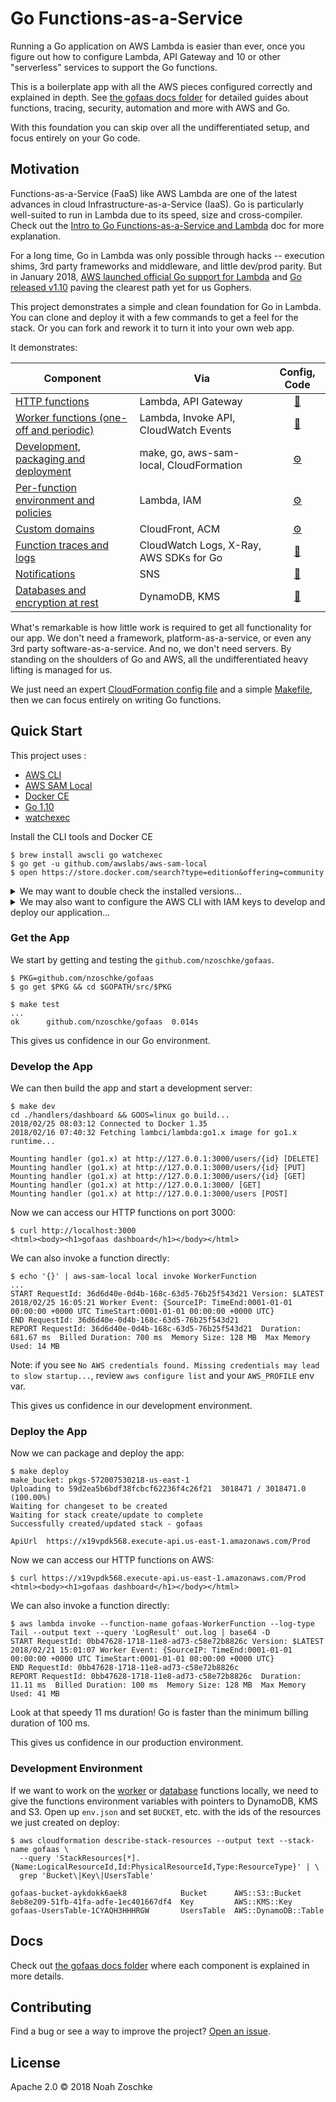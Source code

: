 # Go Functions-as-a-Service

Running a Go application on AWS Lambda is easier than ever, once you figure out how to configure Lambda, API Gateway and 10 or other "serverless" services to support the Go functions.

This is a boilerplate app with all the AWS pieces configured correctly and explained in depth. See [the gofaas docs folder](docs/) for detailed guides about functions, tracing, security, automation and more with AWS and Go.

With this foundation you can skip over all the undifferentiated setup, and focus entirely on your Go code.

## Motivation

Functions-as-a-Service (FaaS) like AWS Lambda are one of the latest advances in cloud Infrastructure-as-a-Service (IaaS). Go is particularly well-suited to run in Lambda due to its speed, size and cross-compiler. Check out the [Intro to Go Functions-as-a-Service and Lambda](docs/intro-go-faas.md) doc for more explanation.

For a long time, Go in Lambda was only possible through hacks -- execution shims, 3rd party frameworks and middleware, and little dev/prod parity. But in January 2018, [AWS launched official Go support for Lambda](https://aws.amazon.com/blogs/compute/announcing-go-support-for-aws-lambda/) and [Go released v1.10](https://golang.org/doc/go1.10) paving the clearest path yet for us Gophers.

This project demonstrates a simple and clean foundation for Go in Lambda. You can clone and deploy it with a few commands to get a feel for the stack. Or you can fork and rework it to turn it into your own web app.

It demonstrates:

| Component                                    | Via                                     | Config, Code       |
| -------------------------------------------- |-----------------------------------------|:------------------:|
| [HTTP functions][1]                          | Lambda, API Gateway                     | [💾](dashboard.go) |
| [Worker functions (one-off and periodic)][2] | Lambda, Invoke API, CloudWatch Events   | [💾](worker.go)    |
| [Development, packaging and deployment][3]   | make, go, aws-sam-local, CloudFormation | [⚙️](Makefile)     |
| [Per-function environment and policies][4]   | Lambda, IAM                             | [⚙️](template.yml) |
| [Custom domains][5]                          | CloudFront, ACM                         | [⚙️](template.yml) |
| [Function traces and logs][6]                | CloudWatch Logs, X-Ray, AWS SDKs for Go | [💾](aws.go)       |
| [Notifications][7]                           | SNS                                     | [💾](notify.go)    |
| [Databases and encryption at rest][8]        | DynamoDB, KMS                           | [💾](user.go)      |

[1]: docs/http-functions.md
[2]: docs/worker-functions.md
[3]: docs/dev-package-deploy.md
[4]: docs/per-function-policies.md
[5]: docs/custom-domains.md
[6]: docs/traces-logs.md
[7]: docs/notifications.md
[8]: docs/databases-encryption.md

What's remarkable is how little work is required to get all functionality for our app. We don't need a framework, platform-as-a-service, or even any 3rd party software-as-a-service. And no, we don't need servers. By standing on the shoulders of Go and AWS, all the undifferentiated heavy lifting is managed for us.

We just need an expert [CloudFormation config file](template.yml) and a simple [Makefile](Makefile), then we can focus entirely on writing Go functions.

## Quick Start

This project uses :

- [AWS CLI](https://aws.amazon.com/cli/)
- [AWS SAM Local](https://docs.aws.amazon.com/lambda/latest/dg/test-sam-local.html)
- [Docker CE](https://www.docker.com/community-edition)
- [Go 1.10](https://golang.org/)
- [watchexec](https://github.com/mattgreen/watchexec)

Install the CLI tools and Docker CE

```console
$ brew install awscli go watchexec
$ go get -u github.com/awslabs/aws-sam-local
$ open https://store.docker.com/search?type=edition&offering=community
```

<details>
<summary>We may want to double check the installed versions...</summary>
&nbsp;

```console
$ aws --version
aws-cli/1.14.40 Python/3.6.4 Darwin/17.4.0 botocore/1.8.44

$ aws-sam-local -v
sam version snapshot

$ docker version
Client:
 Version:	17.12.0-ce
 API version:	1.35
 Go version:	go1.9.2
 Git commit:	c97c6d6
 Built:	Wed Dec 27 20:03:51 2017
 OS/Arch:	darwin/amd64

Server:
 Engine:
  Version:	17.12.0-ce
  API version:	1.35 (minimum version 1.12)
  Go version:	go1.9.2
  Git commit:	c97c6d6
  Built:	Wed Dec 27 20:12:29 2017
  OS/Arch:	linux/amd64
  Experimental:	true

$ go version
go version go1.10 darwin/amd64

$ watchexec --version
watchexec 1.8.6
```
</details>

<details>
<summary>We may also want to configure the AWS CLI with IAM keys to develop and deploy our application...</summary>
&nbsp;

Follow the [Creating an IAM User in Your AWS Account](https://docs.aws.amazon.com/IAM/latest/UserGuide/id_users_create.html) doc to create a IAM user with programmatic access. Call the user `gofaas-admin` and attach the "Administrator Access" policy for now.

Then configure the CLI. Here we are creating a new profile that we can switch to with `export AWS_PROFILE=gofaas`. This will help us isolate our experiments from other AWS work.

Configure an AWS profile with keys and switch to the profile:

```console
$ aws configure --profile gofaas
AWS Access Key ID [None]: AKIA................
AWS Secret Access Key [None]: PQN4CWZXXbJEgnrom2fP0Z+z................
Default region name [None]: us-east-1
Default output format [None]: json

$ export AWS_PROFILE=gofaas
$ aws iam get-user
{
    "User": {
        "Path": "/",
        "UserName": "gofaas-admin",
        "UserId": "AIDAJA44LJEOECDPZ3S5U",
        "Arn": "arn:aws:iam::572007530218:user/gofaas-admin",
        "CreateDate": "2018-02-16T16:17:24Z"
    }
}
```
</details>

### Get the App

We start by getting and testing the `github.com/nzoschke/gofaas`.

```console
$ PKG=github.com/nzoschke/gofaas
$ go get $PKG && cd $GOPATH/src/$PKG

$ make test
...
ok  	github.com/nzoschke/gofaas	0.014s
```

This gives us confidence in our Go environment.

### Develop the App

We can then build the app and start a development server:

```console
$ make dev
cd ./handlers/dashboard && GOOS=linux go build...
2018/02/25 08:03:12 Connected to Docker 1.35
2018/02/16 07:40:32 Fetching lambci/lambda:go1.x image for go1.x runtime...

Mounting handler (go1.x) at http://127.0.0.1:3000/users/{id} [DELETE]
Mounting handler (go1.x) at http://127.0.0.1:3000/users/{id} [PUT]
Mounting handler (go1.x) at http://127.0.0.1:3000/users/{id} [GET]
Mounting handler (go1.x) at http://127.0.0.1:3000/ [GET]
Mounting handler (go1.x) at http://127.0.0.1:3000/users [POST]
```

Now we can access our HTTP functions on port 3000:

```console
$ curl http://localhost:3000
<html><body><h1>gofaas dashboard</h1></body></html>
```

We can also invoke a function directly:

```
$ echo '{}' | aws-sam-local local invoke WorkerFunction
...
START RequestId: 36d6d40e-0d4b-168c-63d5-76b25f543d21 Version: $LATEST
2018/02/25 16:05:21 Worker Event: {SourceIP: TimeEnd:0001-01-01 00:00:00 +0000 UTC TimeStart:0001-01-01 00:00:00 +0000 UTC}
END RequestId: 36d6d40e-0d4b-168c-63d5-76b25f543d21
REPORT RequestId: 36d6d40e-0d4b-168c-63d5-76b25f543d21  Duration: 681.67 ms  Billed Duration: 700 ms  Memory Size: 128 MB  Max Memory Used: 14 MB
```

Note: if you see `No AWS credentials found. Missing credentials may lead to slow startup...`, review `aws configure list` and your `AWS_PROFILE` env var.

This gives us confidence in our development environment.

### Deploy the App

Now we can package and deploy the app:

```console
$ make deploy
make_bucket: pkgs-572007530218-us-east-1
Uploading to 59d2ea5b6bdf38fcbcf62236f4c26f21  3018471 / 3018471.0  (100.00%)
Waiting for changeset to be created
Waiting for stack create/update to complete
Successfully created/updated stack - gofaas

ApiUrl	https://x19vpdk568.execute-api.us-east-1.amazonaws.com/Prod
```

Now we can access our HTTP functions on AWS:

```console
$ curl https://x19vpdk568.execute-api.us-east-1.amazonaws.com/Prod
<html><body><h1>gofaas dashboard</h1></body></html>
```

We can also invoke a function directly:

```console
$ aws lambda invoke --function-name gofaas-WorkerFunction --log-type Tail --output text --query 'LogResult' out.log | base64 -D
START RequestId: 0bb47628-1718-11e8-ad73-c58e72b8826c Version: $LATEST
2018/02/21 15:01:07 Worker Event: {SourceIP: TimeEnd:0001-01-01 00:00:00 +0000 UTC TimeStart:0001-01-01 00:00:00 +0000 UTC}
END RequestId: 0bb47628-1718-11e8-ad73-c58e72b8826c
REPORT RequestId: 0bb47628-1718-11e8-ad73-c58e72b8826c  Duration: 11.11 ms  Billed Duration: 100 ms  Memory Size: 128 MB  Max Memory Used: 41 MB
```

Look at that speedy 11 ms duration! Go is faster than the minimum billing duration of 100 ms.

This gives us confidence in our production environment.

### Development Environment

If we want to work on the [worker](docs/worker-functions.md) or [database](docs/databases.md) functions locally, we need to give the functions environment variables with pointers to DynamoDB, KMS and S3. Open up `env.json` and set `BUCKET`, etc. with the ids of the resources we just created on deploy:

```console
$ aws cloudformation describe-stack-resources --output text --stack-name gofaas \
  --query 'StackResources[*].{Name:LogicalResourceId,Id:PhysicalResourceId,Type:ResourceType}' | \
  grep 'Bucket\|Key\|UsersTable'

gofaas-bucket-aykdokk6aek8            Bucket      AWS::S3::Bucket
8eb8e209-51fb-41fa-adfe-1ec401667df4  Key         AWS::KMS::Key
gofaas-UsersTable-1CYAQH3HHHRGW       UsersTable  AWS::DynamoDB::Table
```

## Docs

Check out [the gofaas docs folder](docs/) where each component is explained in more details.

## Contributing

Find a bug or see a way to improve the project? [Open an issue](https://github.com/nzoschke/gofaas/issues).

## License

Apache 2.0 © 2018 Noah Zoschke
